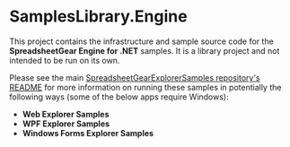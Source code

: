 # SamplesLibrary.Engine

This project contains the infrastructure and sample source code for the **SpreadsheetGear Engine for .NET** samples.  It is a library project and not intended to be run on its own.  

Please see the main [SpreadsheetGearExplorerSamples repository's README](../README.md) for more information on running these samples in potentially the following ways (some of the below apps require Windows):

  - **Web Explorer Samples**
  - **WPF Explorer Samples**
  - **Windows Forms Explorer Samples**